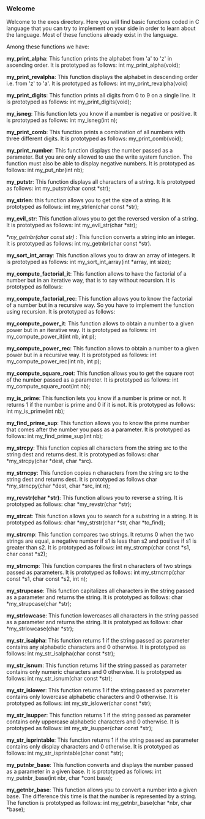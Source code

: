 ### Welcome 

Welcome to the exos directory. Here you will find basic functions coded in C language that you can try to implement on your side in order to learn about the language. Most of these functions already exist in the language.

Among these functions we have:

**my_print_alpha**: This function prints the alphabet from 'a' to 'z' in ascending order.
It is prototyped as follows: int my_print_alpha(void);

**my_print_revalpha**: This function displays the alphabet in descending order i.e. from 'z' to 'a'.
It is prototyped as follows: int my_print_revalpha(void)

**my_print_digits**: This function prints all digits from 0 to 9 on a single line.
It is prototyped as follows: int my_print_digits(void);

**my_isneg**: This function lets you know if a number is negative or positive.
It is prototyped as follows: int my_isneg(int n);

**my_print_comb**: This function prints a combination of all numbers with three different digits.
It is prototyped as follows: my_print_comb(void);

**my_print_number**: This function displays the number passed as a parameter. But you are only allowed to use the write system function. The function must also be able to display negative numbers.
It is prototyped as follows: int my_put_nbr(int nb);

**my_putstr**: This function displays all characters of a string.
It is prototyped as follows: int my_putstr(char const *str);

**my_strlen**: this function allows you to get the size of a string.
It is prototyped as follows: int my_strlen(char const *str);

**my_evil_str**: This function allows you to get the reversed version of a string.
It is prototyped as follows: int my_evil_str(char *str);

**my_getnbr(char const *str)** : This function converts a string into an integer. It is prototyped as follows: int my_getnbr(char const *str).

**my_sort_int_array**: This function allows you to draw an array of integers.
It is prototyped as follows: int my_sort_int_array(int *array, int size);

**my_compute_factorial_it**: This function allows to have the factorial of a number but in an iterative way, that is to say without recursion. It is prototyped as follows:


**my_compute_factorial_rec**: This function allows you to know the factorial of a number but in a recursive way. So you have to implement the function using recursion.
It is prototyped as follows:

**my_compute_power_it**: This function allows to obtain a number to a given power but in an iterative way.
It is prototyped as follows: int my_compute_power_it(int nb, int p);

**my_compute_power_rec**: This function allows to obtain a number to a given power but in a recursive way. It is prototyped as follows:
int my_compute_power_rec(int nb, int p);

**my_compute_square_root**: This function allows you to get the square root of the number passed as a parameter. It is prototyped as follows: int my_compute_square_root(int nb);

**my_is_prime**: This function lets you know if a number is prime or not. It returns 1 if the number is prime and 0 if it is not. It is prototyped as follows: int my_is_prime(int nb);

**my_find_prime_sup**: This function allows you to know the prime number that comes after the number you pass as a parameter. It is prototyped as follows:
int my_find_prime_sup(int nb);

**my_strcpy**: This function copies all characters from the string src to the string dest and returns dest. It is prototyped as follows: char *my_strcpy(char *dest, char *src).

**my_strncpy**: This function copies n characters from the string src to the string dest and returns dest. It is prototyped as follows char *my_strncpy(char *dest, char *src, int n);

**my_revstr(char *str)**: This function allows you to reverse a string.
It is prototyped as follows: char *my_revstr(char *str);

**my_strcat**: This function allows you to search for a substring in a string. It is prototyped as follows:
char *my_strstr(char *str, char *to_find);

**my_strcmp**: This function compares two strings. It returns 0 when the two strings are equal, a negative number if s1 is less than s2 and positive if s1 is greater than s2.
It is prototyped as follows: int my_strcmp(char const *s1, char const *s2);

**my_strncmp**: This function compares the first n characters of two strings passed as parameters. It is prototyped as follows:
int my_strncmp(char const *s1, char const *s2, int n);

**my_strupcase**: This function capitalizes all characters in the string passed as a parameter and returns the string. It is prototyped as follows: char *my_strupcase(char *str);

**my_strlowcase**: This function lowercases all characters in the string passed as a parameter and returns the string. It is prototyped as follows:
char *my_strlowcase(char *str);

**my_str_isalpha**: This function returns 1 if the string passed as parameter contains any alphabetic characters and 0 otherwise. It is prototyped as follows:
int my_str_isalpha(char const *str);

**my_str_isnum**: This function returns 1 if the string passed as parameter contains only numeric characters and 0 otherwise. It is prototyped as follows:
int my_str_isnum(char const *str);

**my_str_islower**: This function returns 1 if the string passed as parameter contains only lowercase alphabetic characters and 0 otherwise. It is prototyped as follows:
int my_str_islower(char const *str);

**my_str_isupper**: This function returns 1 if the string passed as parameter contains only uppercase alphabetic characters and 0 otherwise. It is prototyped as follows:
int my_str_isupper(char const *str);

**my_str_isprintable**: This function returns 1 if the string passed as parameter contains only display characters and 0 otherwise. It is prototyped as follows:
int my_str_isprintable(char const *str);

**my_putnbr_base**: This function converts and displays the number passed as a parameter in a given base. It is prototyped as follows:
int my_putnbr_base(int nbr, char *cont base);

**my_getnbr_base**: This function allows you to convert a number into a given base. The difference this time is that the number is represented by a string.
The function is prototyped as follows:
int my_getnbr_base(char *nbr, char *base);